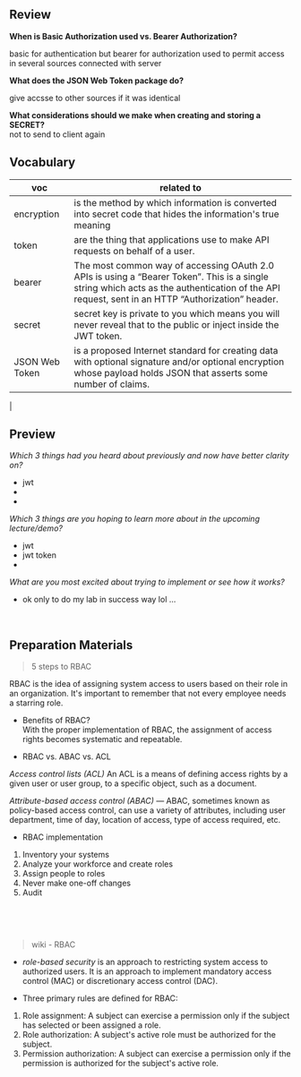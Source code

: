 ##  Review  

**When is Basic Authorization used vs. Bearer Authorization?**  

basic for authentication  but bearer for authorization used to permit access in several sources connected with server

**What does the JSON Web Token package do?**   

give accsse to other sources if it was identical

**What considerations should we make when creating and storing a SECRET?**   
not to send to client again





##  Vocabulary   

| voc                               | related to |
|-------------------------------------|--------------|
|encryption |is the method by which information is converted into secret code that hides the information's true meaning|
|token|are the thing that applications use to make API requests on behalf of a user. |
|bearer|The most common way of accessing OAuth 2.0 APIs is using a “Bearer Token”. This is a single string which acts as the authentication of the API request, sent in an HTTP “Authorization” header.  |
|secret|secret key is private to you which means you will never reveal that to the public or inject inside the JWT token.|
|JSON Web Token| is a proposed Internet standard for creating data with optional signature and/or optional encryption whose payload holds JSON that asserts some number of claims. |
|



## Preview  


*Which 3 things had you heard about previously and now have better clarity on?*  
- jwt
- 
- 

*Which 3 things are you hoping to learn more about in the upcoming lecture/demo?*  
-  jwt 
-  jwt token
- 

*What are you most excited about trying to implement or see how it works?*  
- ok only to do my lab in success way lol ...

&nbsp;

## Preparation Materials

> 5 steps to RBAC        

RBAC is the idea of assigning system access to users based on their role in an organization. It's important to remember that not every employee needs a starring role.   


- Benefits of RBAC?   
With the proper implementation of RBAC, the assignment of access rights becomes systematic and repeatable.   

- RBAC vs. ABAC vs. ACL   

*Access control lists (ACL)*  An ACL is a means of defining access rights by a given user or user group, to a specific object, such as a document.   

*Attribute-based access control (ABAC)* — ABAC, sometimes known as policy-based access control, can use a variety of attributes, including user department, time of day, location of access, type of access required, etc.    


- RBAC implementation    
1. Inventory your systems   
2. Analyze your workforce and create roles   
3. Assign people to roles   
4. Never make one-off changes   
5. Audit   


&nbsp;

&nbsp;

> wiki - RBAC  

- *role-based security* is an approach to restricting system access to authorized users. It is an approach to implement mandatory access control (MAC) or discretionary access control (DAC).

- Three primary rules are defined for RBAC:   
1. Role assignment: A subject can exercise a permission only if the subject has selected or been assigned a role.
2. Role authorization: A subject's active role must be authorized for the subject.
3. Permission authorization: A subject can exercise a permission only if the permission is authorized for the subject's active role.
 